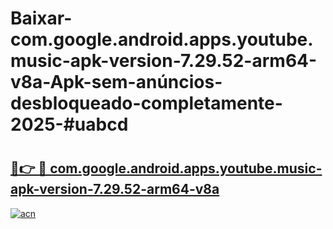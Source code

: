 # Baixar-com.google.android.apps.youtube.music-apk-version-7.29.52-arm64-v8a-Apk-sem-anúncios-desbloqueado-completamente-2025-#uabcd

# <h2><a href="https://ainizakaria.my?title=com.google.android.apps.youtube.music-apk-version-7.29.52-arm64-v8a&ref=24M">🔗👉 🔴 com.google.android.apps.youtube.music-apk-version-7.29.52-arm64-v8a</a></h2>

[![acn](https://github.com/user-attachments/assets/0f9c940e-d8b0-45ae-aac7-cd30a18b3e1c)](https://ainizakaria.my?title=com.google.android.apps.youtube.music-apk-version-7.29.52-arm64-v8a&ref=24M)

